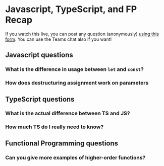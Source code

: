 # Javascript, TypeScript, and FP Recap

If you watch this live, you can post any question (anonymously) [using this form](https://forms.gle/Jn5Dye1EsDKafyNd9). You can use the Teams chat also if you want!

## Javascript questions

### What is the difference in usage between `let` and `const`?

### How does destructuring assignment work on parameters

## TypeScript questions

### What is the actual difference between TS and JS?

### How much TS do I really need to know?

## Functional Programming questions

### Can you give more examples of higher-order functions? 




